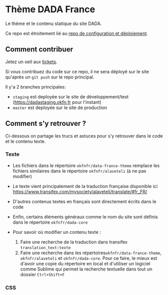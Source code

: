 # Thème DADA France

Le thème et le contenu statique du site DADA.

Ce repo est étroitement lié au [repo de configuration et déploiement](https://github.com/okfnfr/dada-core).

## Comment contribuer

Jetez un oeil aux [tickets](https://github.com/okfnfr/dada-france-theme/issues).

Si vous contribuez du code sur ce repo, il ne sera déployé sur le site qu'après un `git push` sur le repo principal.

Il y'a 2 branches principales:

- `staging` est deployée sur le site de développement/test (https://dadastaging.okfn.fr pour l'instant)
- `master` est deployée sur le site de production


## Comment s'y retrouver ?

Ci-dessous on partage les trucs et astuces pour s'y retrouver dans le code et le contenu texte.

### Texte

- Les fichiers dans le répertoire `okfnfr/data-france-theme` remplace les fichiers similaires dans le répertoire `okfnfr/alaveteli` (à ne pas modifier)

- Le texte vient principalement de la traduction française disponible ici https://www.transifex.com/mysociety/alaveteli/translate/#fr_FR/

- D'autres  contenus textes en français sont directement écrits dans le code

- Enfin, certains éléments généraux comme le nom du site sont définis dans le répertoire `okfnfr/dada-core`

- Pour savoir où modifier un contenu texte :
	1. Faire une recherche de la traduction dans transifex `translation_text:texte`
	2. Faire une recherche dans les répertoires`okfnfr/data-france-theme`, `okfnfr/alaveteli` et `okfnfr/dada-core`. Pour ce faire, le mieux est d'avoir une copie du répertoire en local et d'utiliser un logiciel comme Sublime qui permet la recherche textuelle dans tout un dossier `Ctrl+Shift+F`

### CSS
